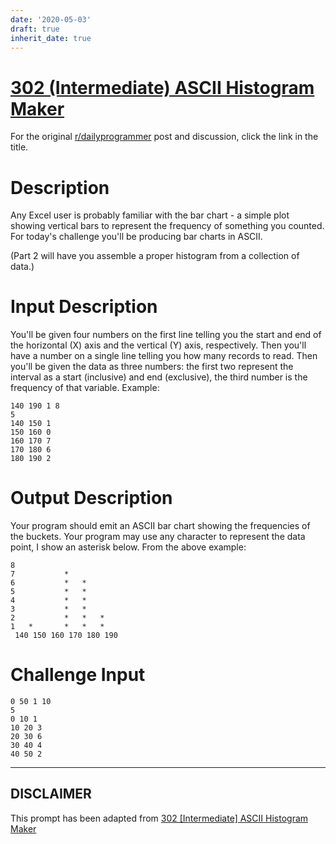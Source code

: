 ```yaml
---
date: '2020-05-03'
draft: true
inherit_date: true
---
```


# [302 (Intermediate) ASCII Histogram Maker](https://www.reddit.com/r/dailyprogrammer/comments/5st2so/20170208_challenge_302_intermediate_ascii/)

For the original [r/dailyprogrammer](https://www.reddit.com/r/dailyprogrammer/) post and discussion, click the link in the title.

# Description
Any Excel user is probably familiar with the bar chart - a simple plot showing vertical bars to represent the frequency of something you counted. For today's challenge you'll be producing bar charts in ASCII. 

(Part 2 will have you assemble a proper histogram from a collection of data.)

# Input Description
You'll be given four numbers on the first line telling you the start and end of the horizontal (X) axis and the vertical (Y) axis, respectively. Then you'll have a number on a single line telling you how many records to read. Then you'll be given the data as three numbers: the first two represent the interval as a start (inclusive) and end (exclusive), the third number is the frequency of that variable. Example:


```
140 190 1 8 
5
140 150 1
150 160 0 
160 170 7 
170 180 6 
180 190 2
```
# Output Description
Your program should emit an ASCII bar chart showing the frequencies of the buckets. Your program may use any character to represent the data point, I show an asterisk below. From the above example:


```
8
7           *
6           *   *
5           *   *
4           *   *
3           *   *
2           *   *   *
1   *       *   *   * 
 140 150 160 170 180 190
```
# Challenge Input

```
0 50 1 10
5
0 10 1
10 20 3
20 30 6
30 40 4
40 50 2
```

----
## **DISCLAIMER**
This prompt has been adapted from [302 [Intermediate] ASCII Histogram Maker](https://www.reddit.com/r/dailyprogrammer/comments/5st2so/20170208_challenge_302_intermediate_ascii/
)

